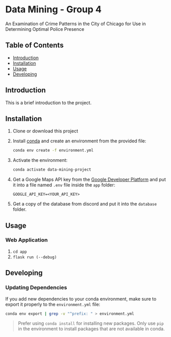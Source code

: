 # Data Mining - Group 4

An Examination of Crime Patterns in the City of Chicago for Use in Determining Optimal Police Presence

## Table of Contents

- [Introduction](#introduction)
- [Installation](#installation)
- [Usage](#usage)
- [Developing](#developing)

## Introduction

This is a brief introduction to the project.

## Installation

1. Clone or download this project

2. Install [conda](https://www.anaconda.com/download) and create an environment from the provided file:

    ```bash
    conda env create -f environment.yml
    ```

3. Activate the environment:

    ```bash
    conda activate data-mining-project
    ```

4. Get a Google Maps API key from the [Google Developer Platform](https://developers.google.com/maps) and put it into a file named `.env` file inside the `app` folder:

    ```text
    GOOGLE_API_KEY=<YOUR_API_KEY>
    ```

5. Get a copy of the database from discord and put it into the `database` folder.

## Usage

### Web Application

1. `cd app`
2. `flask run (--debug)`

## Developing

### Updating Dependencies

If you add new dependencies to your conda environment, make sure to export it properly to the `environment.yml` file:

```bash
conda env export | grep -v "^prefix: " > environment.yml
```

> Prefer using `conda install` for installing new packages. Only use `pip` in the environment to install packages that are not available in conda.
